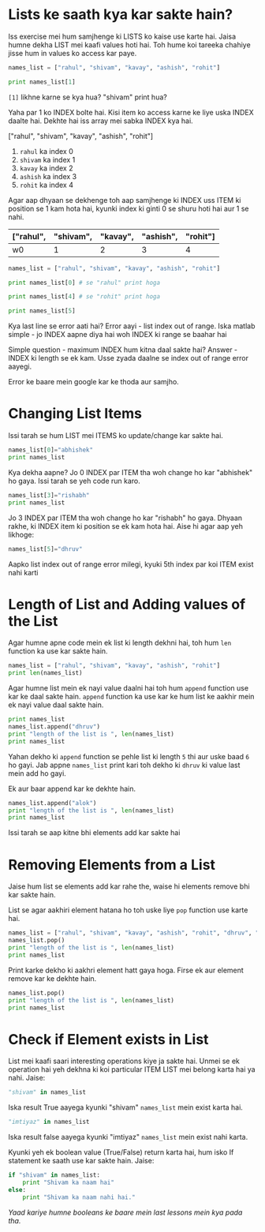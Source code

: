 # Lists ke saath kya kar sakte hain?

Iss exercise mei hum samjhenge ki LISTS ko kaise use karte hai. Jaisa humne dekha LIST mei kaafi values hoti hai. Toh hume koi tareeka chahiye jisse hum in values ko access kar paye.

```python
names_list = ["rahul", "shivam", "kavay", "ashish", "rohit"]

print names_list[1]
```

`[1]` likhne karne se kya hua? "shivam" print hua? 

Yaha par 1 ko INDEX bolte hai. Kisi item ko access karne ke liye uska INDEX daalte hai. Dekhte hai iss array mei sabka INDEX kya hai.

["rahul", "shivam", "kavay", "ashish", "rohit"]

1. `rahul` ka index 0
2. `shivam` ka index 1
3. `kavay` ka index 2
4. `ashish` ka index 3
5. `rohit` ka index 4

Agar aap dhyaan se dekhenge toh aap samjhenge ki INDEX uss ITEM ki position se 1 kam hota hai, kyunki index ki ginti 0 se shuru hoti hai aur 1 se nahi.

| ["rahul",  | "shivam",  | "kavay",  | "ashish",  | "rohit"] |
|------------|------------|-----------|------------|----------|
| w0          | 1          | 2         | 3          | 4        |

```python
names_list = ["rahul", "shivam", "kavay", "ashish", "rohit"]

print names_list[0] # se "rahul" print hoga

print names_list[4] # se "rohit" print hoga

print names_list[5]
```

Kya last line se error aati hai? Error aayi - list index out of range. Iska matlab simple - jo INDEX aapne diya hai woh INDEX ki range se baahar hai

Simple question - maximum INDEX hum kitna daal sakte hai? 
Answer - INDEX ki length se ek kam. Usse zyada daalne se index out of range error aayegi.

Error ke baare mein google kar ke thoda aur samjho.

# Changing List Items

Issi tarah se hum LIST mei ITEMS ko update/change kar sakte hai.

```python
names_list[0]="abhishek"
print names_list
```

Kya dekha aapne? Jo 0 INDEX par ITEM tha woh change ho kar "abhishek" ho gaya. Issi tarah se yeh code run karo.

```python
names_list[3]="rishabh"
print names_list
```

Jo 3 INDEX par ITEM tha woh change ho kar "rishabh" ho gaya. Dhyaan rakhe, ki INDEX item ki position se ek kam hota hai. Aise hi agar aap yeh likhoge:

```python
names_list[5]="dhruv"
```

Aapko list index out of range error milegi, kyuki 5th index par koi ITEM exist nahi karti

# Length of List and Adding values of the List

Agar humne apne code mein ek list ki length dekhni hai, toh hum `len` function ka use kar sakte hain.

```python
names_list = ["rahul", "shivam", "kavay", "ashish", "rohit"]
print len(names_list)
```

Agar humne list mein ek nayi value daalni hai toh hum `append` function use kar ke daal sakte hain. `append` function ka use kar ke hum list ke aakhir mein ek nayi value daal sakte hain.

```python
print names_list
names_list.append("dhruv")
print "length of the list is ", len(names_list)
print names_list
```

Yahan dekho ki `append` function se pehle list ki length `5` thi aur uske baad `6` ho gayi. Jab appne `names_list` print kari toh dekho ki `dhruv` ki value last mein add ho gayi.

Ek aur baar append kar ke dekhte hain.

```python
names_list.append("alok")
print "length of the list is ", len(names_list)
print names_list
```

Issi tarah se aap kitne bhi elements add kar sakte hai

# Removing Elements from a List

Jaise hum list se elements add kar rahe the, waise hi elements remove bhi kar sakte hain.

List se agar aakhiri element hatana ho toh uske liye `pop` function use karte hai.

```python
names_list = ["rahul", "shivam", "kavay", "ashish", "rohit", "dhruv", "alok"]
names_list.pop()
print "length of the list is ", len(names_list)
print names_list
```

Print karke dekho ki aakhri element hatt gaya hoga. Firse ek aur element remove kar ke dekhte hain.

```python
names_list.pop()
print "length of the list is ", len(names_list)
print names_list
```

# Check if Element exists in List

List mei kaafi saari interesting operations kiye ja sakte hai. Unmei se ek operation hai yeh dekhna ki koi particular ITEM LIST mei belong karta hai ya nahi. Jaise:

```python
"shivam" in names_list
```

Iska result True aayega kyunki "shivam" `names_list` mein exist karta hai.

```python
"imtiyaz" in names_list
```

Iska result false aayega kyunki "imtiyaz" `names_list` mein exist nahi karta.

Kyunki yeh ek boolean value (True/False) return karta hai, hum isko If statement ke saath use kar sakte hain. Jaise:

```python
if "shivam" in names_list:
	print "Shivam ka naam hai"
else:
	print "Shivam ka naam nahi hai."
```

*Yaad kariye humne booleans ke baare mein last lessons mein kya pada tha.*